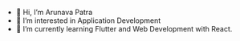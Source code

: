 - 👋 Hi, I’m Arunava Patra
- 👀 I’m interested in Application Development
- 🌱 I’m currently learning Flutter and Web Development with React.


<!---
arunavapatra18/arunavapatra18 is a ✨ special ✨ repository because its `README.md` (this file) appears on your GitHub profile.
You can click the Preview link to take a look at your changes.
--->
